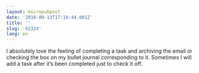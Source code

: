```yaml
---
layout: micropubpost
date: '2018-09-13T17:18:44.001Z'
title: ''
slug: '62324'
lang: en
---
```

I absolutely love the feeling of completing a task and archiving the email or checking the box on my bullet journal corresponding to it. Sometimes I will add a task after it’s been completed just to check it off.
